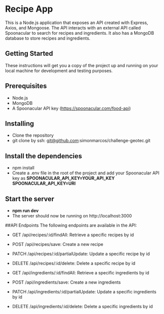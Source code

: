 # Recipe App

This is a Node.js application that exposes an API created with Express, Axios, and Mongoose. The API interacts with an external API called Spoonacular to search for recipes and ingredients. It also has a MongoDB database to store recipes and ingredients.

## Getting Started
These instructions will get you a copy of the project up and running on your local machine for development and testing purposes.

## Prerequisites

- Node.js
- MongoDB
- A Spoonacular API key (https://spoonacular.com/food-api)

## Installing

- Clone the repository
- git clone by ssh: git@github.com:simonmarcos/challenge-geotec.git

## Install the dependencies

- npm install
- Create a .env file in the root of the project and add your Spoonacular API key as **SPOONACULAR_API_KEY=YOUR_API_KEY**
  **SPOONACULAR_API_KEY=URI**

## Start the server

- **npm run dev**
- The server should now be running on http://localhost:3000

##API Endpoints
The following endpoints are available in the API:

- GET /api/recipes/:id/findAll: Retrieve a specific recipes by id
- POST /api/recipes/save: Create a new recipe
- PATCH /api/recipes/:id/partialUpdate: Update a specific recipe by id
- DELETE /api/recipes/:id/delete: Delete a specific recipe by id

- GET /api/ingredients/:id/findAll: Retrieve a specific ingredients by id
- POST /api/ingredients/save: Create a new ingredients
- PATCH /api/ingredients/:id/partialUpdate: Update a specific ingredients by id
- DELETE /api/ingredients/:id/delete: Delete a specific ingredients by id

